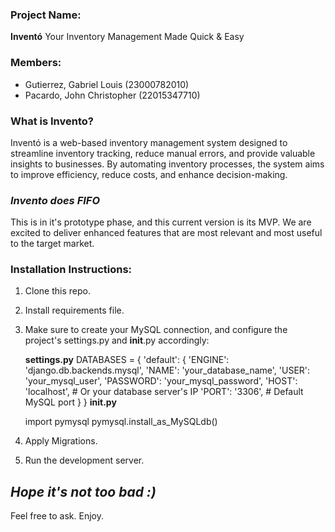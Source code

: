 ### Project Name:
**Inventó**
Your Inventory Management Made Quick & Easy

### Members:
- Gutierrez, Gabriel Louis (23000782010) <br>
- Pacardo, John Christopher (22015347710)

### What is Invento?
Inventó is a web-based inventory management system designed to streamline
inventory tracking, reduce manual errors, and provide valuable insights to businesses.
By automating inventory processes, the system aims to improve efficiency, reduce costs,
and enhance decision-making. 

### _Invento does FIFO_

This is in it's prototype phase, and this current version is its MVP.
We are excited to deliver enhanced features that are most relevant and most useful to the
target market.


### Installation Instructions:

1. Clone this repo.
2. Install requirements file.
3. Make sure to create your MySQL connection, and configure the project's
   settings.py and __init__.py accordingly:

   **settings.py**
   DATABASES = {
    'default': {
        'ENGINE': 'django.db.backends.mysql',
        'NAME': 'your_database_name',
        'USER': 'your_mysql_user',
        'PASSWORD': 'your_mysql_password',
        'HOST': 'localhost',  # Or your database server's IP
        'PORT': '3306',  # Default MySQL port
                }
    }
    **init.py**
    
    import pymysql
    pymysql.install_as_MySQLdb()


4. Apply Migrations.
5. Run the development server.


## _Hope it's not too bad :)_
Feel free to ask. Enjoy.


   


